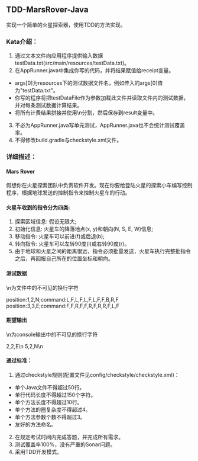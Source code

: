 ## TDD-MarsRover-Java

实现一个简单的火星探索器，使用TDD的方法实现。

### Kata介绍：

1. 通过文本文件向应用程序提供输入数据testData.txt(src/main/resources/testData.txt)。
2. 在AppRunner.java中集成你写的代码，并将结果赋值给receipt变量。

- args[0]为resources下的测试数据文件名，例如传入的args[0]值为"testData.txt"。
- 你写的程序将把testDataFile作为参数加载此文件并读取文件内的测试数据，并对每条测试数据计算结果。
- 将所有计费结果拼接并使用\n分割，然后保存到result变量中。

3. 不必为AppRunner.java写单元测试，AppRunner.java也不会统计测试覆盖率。
4. 不得修改build.gradle与checkstyle.xml文件。

### 详细描述：

#### Mars Rover

假想你在火星探索团队中负责软件开发。现在你要给登陆火星的探索小⻋编写控制程序，根据地球发送的控制指令来控制火星⻋的行动。

#### 火星⻋收到的指令分为四类:

1. 探索区域信息: 假设无限大;
2. 初始化信息: 火星⻋的降落地点(x, y)和朝向(N, S, E, W)信息;
3. 移动指令: 火星⻋可以前进(f)或后退(b);
4. 转向指令: 火星⻋可以左转90度(l)或右转90度(r)。
5. 由于地球和火星之间的距离很远，指令必须批量发送，火星⻋执行完整批指令之后，再回报自己所在的位置坐标和朝向。

#### 测试数据

\n为文件中的不可见的换行字符

position:1,2,N;command:L,F,L,F,L,F,L,F,F,B,R,F
position:3,3,E;command:F,F,R,F,F,R,F,R,R,F,L,F

#### 期望输出

\n为console输出中的不可见的换行字符

2,2,E\n
5,2,N\n

#### 通过标准：

1. 通过checkstyle规则(配置文件见config/checkstyle/checkstyle.xml)：

- 单个Java文件不得超过50行。
- 单行代码长度不得超过150个字符。
- 单个方法长度不得超过10行。
- 单个方法的圈复杂度不得超过4。
- 单个方法参数个数不得超过3。
- 友好的方法命名。

2. 在规定考试时间内完成答题，并完成所有需求。
3. 测试覆盖率100%，没有严重的Sonar问题。
4. 采用TDD开发模式。
